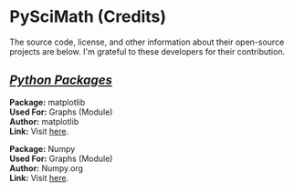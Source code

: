 # PySciMath (Credits)

The source code, license, and other information about their open-source projects are below. I'm grateful to these developers for their contribution.

## <u><i>Python Packages</i></u>

**Package:** matplotlib<br>
**Used For:** Graphs (Module)<br>
**Author:** matplotlib<br>
**Link:** Visit [here](https://github.com/matplotlib/matplotlib).<br>

**Package:** Numpy<br>
**Used For:** Graphs (Module)<br>
**Author:** Numpy.org<br>
**Link:** Visit [here](https://github.com/numpy/numpy).<br>